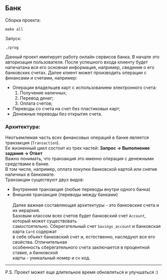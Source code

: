 ## Банк

Сборка проекта:
```
make all
```
Запуск:
```
./prog
```
Данный проект имитирует работу онлайн сервисов банка.
В начале это авторизация пользователя. После успешного входа клиенту будет напечатана 
вся его основная информация, например, сведения о его банковских счетах. 
Далее клиент может производить операции с финансами и счетами, например:
- Операции владельцев карт с использованием электронного счета:
    1) Получение наличных;
    2) Перевод денег;
    3) Оплата счетов;
- Переводы со счета на счет без пластиковых карт;
- Денежные переводы без открытия счета.


### Архитектура:
Неотъемлемая часть всех финансовых операций в банке является транзакция (`Transaction`). <br>
Ее жизненный цикл состоит из трех частей: <b> Запрос -> Выполнение задания -> Ответ </b>  <br>
Важно понимать, что транзакция это именно операция с денежными средствами в банке. <br>
В том числе, например, оплата покупки банковской картой или снятие наличных в банкомате. <br>
Транзакции существуют двух видов:
- Внутренняя транзакция (любые переводы внутри одного банка)
- Внешняя транзакция (переводы между банками)
<br><br>
Далее важная составляющая архитектуры - это банковские счета и их иерархия. <br>
Базовым классом всех счетов будет банковский счет `Account`, который может существовать <br>
самостоятельно. Сберегательный счет  `Savings_account` и банковская карта `Card` содержат <br>
в себе объект банковский счет и, естественно, наследуют все его свойства. Отличительная <br>
особенность сберегательного счета заключается в процентной ставке, а банковской <br>
карты - уникальный номер и cv код.

----

P.S. Проект может еще длительное время обновляться и улучшаться :)
